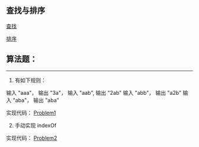 
查找与排序
---

[查找](https://github.com/BoBoMEe/algorithms-java/blob/master/note/Find.md)

[排序](https://github.com/BoBoMEe/algorithms-java/blob/master/note/Sort.md)



## 算法题：
---

1. 有如下规则：

输入 "aaa"， 输出 "3a"，
输入 "aab",  输出 "2ab"
输入 "abb"， 输出 "a2b"
输入 "aba"， 输出 "aba"

实现代码：
[Problem1](https://github.com/BoBoMEe/algorithms-java/blob/master/app/src/main/java/com/java/bobomee/algorithms_module/other/Problem1.java)

2. 手动实现 indexOf

实现代码：
[Problem2](https://github.com/BoBoMEe/algorithms-java/blob/master/app/src/main/java/com/java/bobomee/algorithms_module/other/Problem2.java)
